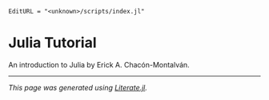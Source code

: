 ```@meta
EditURL = "<unknown>/scripts/index.jl"
```

# Julia Tutorial

An introduction to Julia by Erick A. Chacón-Montalván.

---

*This page was generated using [Literate.jl](https://github.com/fredrikekre/Literate.jl).*

